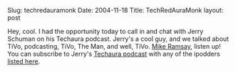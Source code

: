 Slug: techredauramonk
Date: 2004-11-18
Title: TechRedAuraMonk
layout: post

Hey, cool. I had the opportunity today to call in and chat with Jerry Schuman on his Techaura podcast. Jerry&#39;s a cool guy, and we talked about TiVo, podcasting, TiVo, The Man, and well, TiVo. <a href="http://www.tivo.com/5.2.1.asp">Mike Ramsay</a>, listen up! You can subscribe to Jerry&#39;s <a href="http://oak.phpwebhosting.com/~theagent/wordpress/wp-rss2.php">Techaura podcast</a> with any of the ipodders <a href="http://www.ipodder.org/directory/4/ipodderSoftware">listed here</a>.

